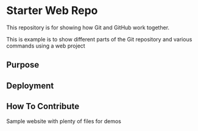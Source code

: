 # Starter Web Repo

This repository is for showing how Git and GitHub work together.

This is example is to show different parts of the Git repository and various commands using a web project

## Purpose

## Deployment

## How To Contribute
Sample website with plenty of files for demos